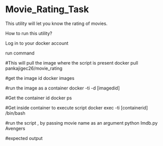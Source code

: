 # Movie_Rating_Task
This utility will let you know the rating of movies.

How to run this utility?

Log in to your docker account 

run command 

#This will pull the image where the script is present
docker pull pankajigec26/movie_rating

#get the image id
docker images

#run the image as a container
docker -ti -d [imagedid]

#Get the container id
docker ps

#Get inside container to execute script 
docker exec -ti [containerid] /bin/bash

#run the script , by passing movie name as an argument
python Imdb.py Avengers

#expected output


